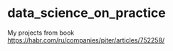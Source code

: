 # data_science_on_practice
My projects from book https://habr.com/ru/companies/piter/articles/752258/
